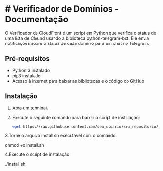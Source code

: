 # # Verificador de Domínios - Documentação

O Verificador de CloudFront é um script em Python que verifica o status de uma lista de Clound usando a biblioteca python-telegram-bot. Ele envia notificações sobre o status de cada domínio para um chat no Telegram.

## Pré-requisitos

- Python 3 instalado
- pip3 instalado
- Acesso à internet para baixar as bibliotecas e o código do GitHub

## Instalação

1. Abra um terminal.
2. Execute o seguinte comando para baixar o script de instalação:

   ```bash
   wget https://raw.githubusercontent.com/seu_usuario/seu_repositorio/main/install.sh -O install.sh

3.Torne o arquivo install.sh executável com o comando:

chmod +x install.sh

4.Execute o script de instalação:

./install.sh


